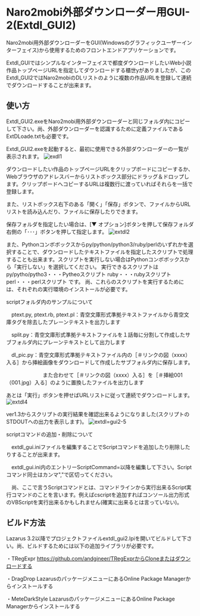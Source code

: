 # Naro2mobi外部ダウンローダー用GUI-2(Extdl_GUI2)
Naro2mobi用外部ダウンローダーをGUI(Windowsのグラフィックユーザーインターフェイス)から使用するためのフロントエンドアプリケーションです。

Extdl_GUIではシンプルなインターフェイスで都度ダウンロードしたいWeb小説作品トップページURLを指定してダウンロードする櫃世yがありましたが、このExtdl_GUI2ではNaro2mobiのDLリストのように複数の作品URLを登録して連続でダウンロードすることが出来ます。


## 使い方
Extdl_GUI2.exeをNaro2mobi用外部ダウンローダーと同じフォルダ内にコピーして下さい。尚、外部ダウンローダーを認識するために定義ファイルであるExtDLoade.txtも必要です。

Extdl_GUI2.exeを起動すると、最初に使用できる外部ダウンローダーの一覧が表示されます。
![exdl1](https://github.com/user-attachments/assets/64ea17c2-4daf-4f61-903f-4133756d0cd7)

ダウンロードしたい作品のトップページURLをクリップボードにコピーするか、Webブラウザのアドレスバーからリストボックス部分にドラッグ＆ドロップします。クリップボードへコピーするURLは複数行に渡っていればそれらを一括で登録します。

また、リストボックス右下のある「開く」「保存」ボタンで、ファイルからURLリストを読み込んだり、ファイルに保存したりできます。

保存フォルダを指定したい場合は、[▼ オプション]ボタンを押して保存フォルダ右側の「･･･」ボタンを押して指定します。
![extdl2](https://github.com/user-attachments/assets/91f5766f-121e-4497-8328-9ae49f6a9f2d)

また、Pythonコンボボックスからpy/python/python3/ruby/perlのいずれかを選択することで、ダウンロードしたテキストファイルを指定したスクリプトで処理することも出来ます。スクリプトを実行しない場合はPythonコンボボックスから「実行しない」を選択してください。
実行できるスクリプトは
py/pytho/pytho3・・・Pytheoスクリプト
ruby・・・rubyスクリプト
perl・・・perlスクリプト
です。
尚、これらのスクリプトを実行するためには、それぞれの実行環境のインストールが必要です。

scriptフォルダ内のサンプルについて

　ptext.py, ptext.rb, ptext.pl：青空文庫形式準拠テキストファイルから青空文庫タグを除去したプレーンテキストを出力します

　split.py：青空文庫形式準拠テキストファイルを１話毎に分割して作成したサブフォルダ内にプレーンテキストとして出力します

　dl_pic.py：青空文庫形式準拠テキストファイル内の［＃リンクの図（xxxx）入る］から挿絵画像をダウンロードして作成したサブフォルダ内に保存します。　

　　　　　　　また合わせて［＃リンクの図（xxxx）入る］を［＃挿絵001（001.jpg）入る］のように置換したファイルを出力します

あとは「実行」ボタンを押せばURLリストに従って連続でダウンロードします。
![extdl4](https://github.com/user-attachments/assets/11a321fd-3966-4351-ad59-745e8f6c0415)

ver1.3からスクリプトの実行結果を確認出来るようになりました(スクリプトのSTDOUTへの出力を表示します)。
![extdl=gui2-5](https://github.com/user-attachments/assets/cbc7b50f-b644-4292-a131-8873ec34bb7c)

scriptコマンドの追加・削除について

　extdl_gui.iniファイルを編集することでScriptコマンドを追加したり削除したりすることが出来ます。

　extdl_gui.ini内のエントリーScriptCommand=以降を編集して下さい。Scriptコマンド同士はカンマ","で区切ってください。

　尚、ここで言うScriptコマンドとは、コマンドラインから実行出来るScript実行コマンドのことを言います。例えばcscriptを追加すればコンソール出力形式のVBScriptを実行出来るかもしれません(確実に出来るとは言っていない)。

 

## ビルド方法
Lazarus 3.2以降でプロジェクトファイルextdl_gui2.lpiを開いてビルドして下さい。尚、ビルドするためには以下の追加ライブラリが必要です。

・TRegExpr  https://github.com/andgineer/TRegExprからCloneまたはダウンロードする

・DragDrop  LazarusのパッケージメニューにあるOnline Package Managerからインストールする

・MeteDarkStyle LazarusのパッケージメニューにあるOnline Package Managerからインストールする

